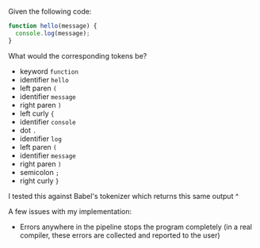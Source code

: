 Given the following code:

```js
function hello(message) {
  console.log(message);
}
```

What would the corresponding tokens be?

- keyword `function`
- identifier `hello`
- left paren `(`
- identifier `message`
- right paren `)`
- left curly `{`
- identifier `console`
- dot `.`
- identifier `log`
- left paren `(`
- identifier `message`
- right paren `)`
- semicolon `;`
- right curly `}`

I tested this against Babel's tokenizer which returns this same output ^

A few issues with my implementation:

- Errors anywhere in the pipeline stops the program completely (in a real compiler, these errors are collected and reported to the user)
